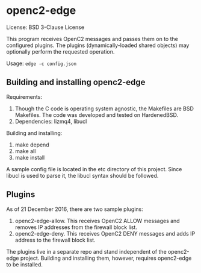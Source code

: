 openc2-edge
===========

License: BSD 3-Clause License

This program receives OpenC2 messages and passes them on to the
configured plugins. The plugins (dynamically-loaded shared objects)
may optionally perform the requested operation.

Usage: ```edge -c config.json```

Building and installing openc2-edge
-----------------------------------

Requirements:

1. Though the C code is operating system agnostic, the Makefiles are
   BSD Makefiles. The code was developed and tested on HardenedBSD.
1. Dependencies: lizmq4, libucl

Building and installing:

1. make depend
1. make all
1. make install

A sample config file is located in the etc directory of this project.
Since libucl is used to parse it, the libucl syntax should be
followed.

Plugins
-------

As of 21 December 2016, there are two sample plugins:

1. openc2-edge-allow. This receives OpenC2 ALLOW messages and removes
   IP addresses from the firewall block list.
1. openc2-edge-deny. This receives OpenC2 DENY messages and adds IP
   address to the firewall block list.

The plugins live in a separate repo and stand independent of the
openc2-edge project. Building and installing them, however, requires
openc2-edge to be installed.
